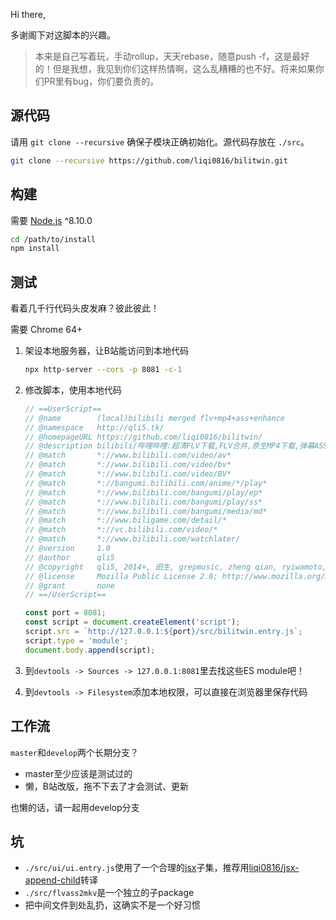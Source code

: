 Hi there,

多谢阁下对这脚本的兴趣。

> 本来是自己写着玩，手动rollup，天天rebase，随意push -f，这是最好的！但是我想，我见到你们这样热情啊，这么乱糟糟的也不好。将来如果你们PR里有bug，你们要负责的。

## 源代码
请用 `git clone --recursive` 确保子模块正确初始化。源代码存放在 `./src`。

```bash
git clone --recursive https://github.com/liqi0816/bilitwin.git
```

## 构建
需要 [Node.js](https://nodejs.org) ^8.10.0

```bash
cd /path/to/install
npm install
```

## 测试
看着几千行代码头皮发麻？彼此彼此！

需要 Chrome 64+

1. 架设本地服务器，让B站能访问到本地代码

   ```bash
   npx http-server --cors -p 8081 -c-1
   ```

2. 修改脚本，使用本地代码

   ```javascript
   // ==UserScript==
   // @name        (local)bilibili merged flv+mp4+ass+enhance
   // @namespace   http://qli5.tk/
   // @homepageURL https://github.com/liqi0816/bilitwin/
   // @description bilibili/哔哩哔哩:超清FLV下载,FLV合并,原生MP4下载,弹幕ASS下载,AAC音频下载,MKV打包,播放体验增强,原生appsecret,不借助其他网站
   // @match       *://www.bilibili.com/video/av*
   // @match       *://www.bilibili.com/video/bv*
   // @match       *://www.bilibili.com/video/BV*
   // @match       *://bangumi.bilibili.com/anime/*/play*
   // @match       *://www.bilibili.com/bangumi/play/ep*
   // @match       *://www.bilibili.com/bangumi/play/ss*
   // @match       *://www.bilibili.com/bangumi/media/md*
   // @match       *://www.biligame.com/detail/*
   // @match       *://vc.bilibili.com/video/*
   // @match       *://www.bilibili.com/watchlater/
   // @version     1.0
   // @author      qli5
   // @copyright   qli5, 2014+, 田生, grepmusic, zheng qian, ryiwamoto, xmader
   // @license     Mozilla Public License 2.0; http://www.mozilla.org/MPL/2.0/
   // @grant       none
   // ==/UserScript==

   const port = 8081;
   const script = document.createElement('script');
   script.src = `http://127.0.0.1:${port}/src/bilitwin.entry.js`;
   script.type = 'module';
   document.body.append(script);
   ```
   
3. 到`devtools -> Sources -> 127.0.0.1:8081`里去找这些ES module吧！

4. 到`devtools -> Filesystem`添加本地权限，可以直接在浏览器里保存代码

## 工作流
`master`和`develop`两个长期分支？

  * master至少应该是测试过的
  * 懒，B站改版，拖不下去了才会测试、更新

也懒的话，请一起用develop分支

## 坑

* `./src/ui/ui.entry.js`使用了一个合理的[jsx](https://github.com/facebook/jsx)子集，推荐用[liqi0816/jsx-append-child](https://github.com/liqi0816/jsx-append-child)转译
* `./src/flvass2mkv`是一个独立的子package
* 把中间文件到处乱扔，这确实不是一个好习惯
